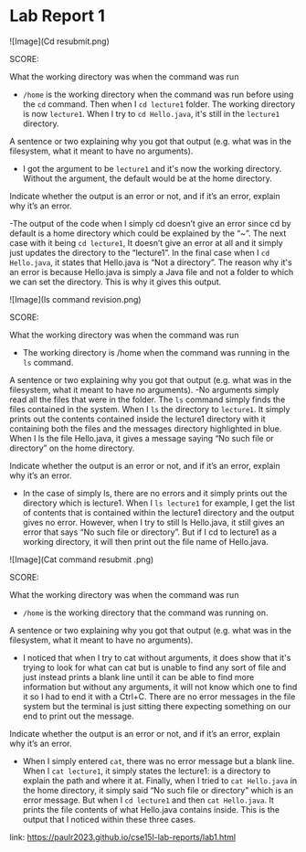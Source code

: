 # Lab Report 1

![Image](Cd resubmit.png)

SCORE:

What the working directory was when the command was run

- `/home` is the working directory when the command was run before using the `cd` command. Then when I `cd lecture1` folder. The working directory is now `lecture1`. When I try to `cd Hello.java`, it's still in the `lecture1` directory.

A sentence or two explaining why you got that output (e.g. what was in the filesystem, what it meant to have no arguments).

- I got the argument to be `lecture1` and it's now the working directory. Without the argument, the default would be at the home directory. 

Indicate whether the output is an error or not, and if it’s an error, explain why it’s an error.

-The output of the code when I simply cd doesn’t give an error since cd by default is a home directory which could be explained by the “~”. The next case with it being `cd lecture1`, It doesn’t give an error at all and it simply just updates the directory to the “lecture1”. In the final case when I `cd Hello.java`, it states that Hello.java is “Not a directory”. The reason why it's an error is because Hello.java is simply a Java file and not a folder to which we can set the directory. This is why it gives this output. 

![Image](ls command revision.png)

SCORE:

What the working directory was when the command was run
- The working directory is /home when the command was running in the `ls` command.

A sentence or two explaining why you got that output (e.g. what was in the filesystem, what it meant to have no arguments).
-No arguments simply read all the files that were in the folder. The `ls` command simply finds the files contained in the system. When I `ls` the directory to `lecture1`. It simply prints out the contents contained inside the lecture1 directory with it containing both the files and the messages directory highlighted in blue. When I ls the file Hello.java, it gives a message saying “No such file or directory” on the home directory. 


Indicate whether the output is an error or not, and if it’s an error, explain why it’s an error.
- In the case of simply ls, there are no errors and it simply prints out the directory which is lecture1. When I `ls lecture1` for example, I get the list of contents that is contained within the lecture1 directory and the output gives no error. However, when I try to still ls Hello.java, it still gives an error that says “No such file or directory”. But if I cd to lecture1 as a working directory, it will then print out the file name of Hello.java.
  
![Image](Cat command resubmit .png)

SCORE:

What the working directory was when the command was run
- `/home` is the working directory that the command was running on.
  
A sentence or two explaining why you got that output (e.g. what was in the filesystem, what it meant to have no arguments).
- I noticed that when I try to cat without arguments, it does show that it's trying to look for what can cat but is unable to find any sort of file and just instead prints a blank line until it can be able to find more information but without any arguments, it will not know which one to find it so I had to end it with a Ctrl+C. There are no error messages in the file system but the terminal is just sitting there expecting something on our end to print out the message. 

Indicate whether the output is an error or not, and if it’s an error, explain why it’s an error.
- When I simply entered `cat`, there was no error message but a blank line. When I `cat lecture1`, it simply states the lecture1: is a directory to explain the path and where it at. Finally, when I tried to `cat Hello.java` in the home directory, it simply said “No such file or directory” which is an error message. But when I `cd lecture1` and then `cat Hello.java`. It prints the file contents of what Hello.java contains inside. This is the output that I noticed within these three cases.  

link: https://paulr2023.github.io/cse15l-lab-reports/lab1.html
